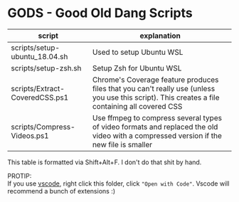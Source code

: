# GODS - Good Old Dang Scripts

| script                         | explanation                                                                                                                                     |
| ------------------------------ | ----------------------------------------------------------------------------------------------------------------------------------------------- |
| scripts/setup-ubuntu_18.04.sh  | Used to setup Ubuntu WSL                                                                                                                        |
| scripts/setup-zsh.sh           | Setup Zsh for Ubuntu WSL                                                                                                                        |
| scripts/Extract-CoveredCSS.ps1 | Chrome's Coverage feature produces files that you can't really use (unless you use this script). This creates a file containing all covered CSS |
| scripts/Compress-Videos.ps1    | Use ffmpeg to compress several types of video formats and replaced the old video with a compressed version if the new file is smaller           |

This table is formatted via Shift+Alt+F. I don't do that shit by hand.

PROTIP:  
If you use [vscode](https://code.visualstudio.com/), right click this folder, click `"Open with Code"`. Vscode will recommend a bunch of extensions :)